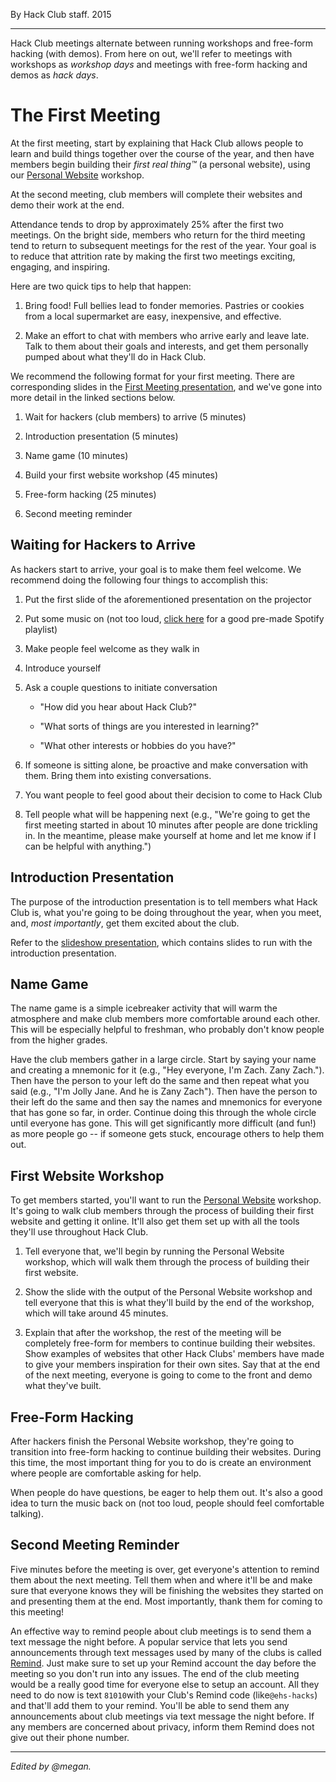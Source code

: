 <p ></p>

By Hack Club staff. 2015

* * *

Hack Club meetings alternate between running workshops and free-form hacking (with demos). From here on out, we'll refer to meetings with workshops as _workshop days_ and meetings with free-form hacking and demos as _hack days_.

The First Meeting
=================

At the first meeting, start by explaining that Hack Club allows people to learn and build things together over the course of the year, and then have members begin building their _first real thing™_ (a personal website), using our [Personal Website](https://archived.guide.hackclub.com/#/../workshops/personal_website/) workshop.

At the second meeting, club members will complete their websites and demo their work at the end.

Attendance tends to drop by approximately 25% after the first two meetings. On the bright side, members who return for the third meeting tend to return to subsequent meetings for the rest of the year. Your goal is to reduce that attrition rate by making the first two meetings exciting, engaging, and inspiring.

Here are two quick tips to help that happen:

1.  Bring food! Full bellies lead to fonder memories. Pastries or cookies from a local supermarket are easy, inexpensive, and effective.
    
2.  Make an effort to chat with members who arrive early and leave late. Talk to them about their goals and interests, and get them personally pumped about what they'll do in Hack Club.
    

We recommend the following format for your first meeting. There are corresponding slides in the [First Meeting presentation](https://docs.google.com/presentation/d/1QhErlJS6rnqu78guPBWuJ1SUyPJKLbxzLNuSN9qVw0c/edit), and we've gone into more detail in the linked sections below.

1.  Wait for hackers (club members) to arrive (5 minutes)
    
2.  Introduction presentation (5 minutes)
    
3.  Name game (10 minutes)
    
4.  Build your first website workshop (45 minutes)
    
5.  Free-form hacking (25 minutes)
    
6.  Second meeting reminder
    

Waiting for Hackers to Arrive
-----------------------------

As hackers start to arrive, your goal is to make them feel welcome. We recommend doing the following four things to accomplish this:

1.  Put the first slide of the aforementioned presentation on the projector
    
2.  Put some music on (not too loud, [click here](https://open.spotify.com/user/zachlatta/playlist/16lRCHBANauZr4utynaA2B) for a good pre-made Spotify playlist)
    
3.  Make people feel welcome as they walk in
    
4.  Introduce yourself
    
5.  Ask a couple questions to initiate conversation
    
    *   "How did you hear about Hack Club?"
        
    *   "What sorts of things are you interested in learning?"
        
    *   "What other interests or hobbies do you have?"
        
6.  If someone is sitting alone, be proactive and make conversation with them. Bring them into existing conversations.
    
7.  You want people to feel good about their decision to come to Hack Club
    
8.  Tell people what will be happening next (e.g., "We're going to get the first meeting started in about 10 minutes after people are done trickling in. In the meantime, please make yourself at home and let me know if I can be helpful with anything.")
    

Introduction Presentation
-------------------------

The purpose of the introduction presentation is to tell members what Hack Club is, what you're going to be doing throughout the year, when you meet, and, _most importantly_, get them excited about the club.

Refer to the [slideshow presentation](https://docs.google.com/presentation/d/1QhErlJS6rnqu78guPBWuJ1SUyPJKLbxzLNuSN9qVw0c/edit), which contains slides to run with the introduction presentation.

Name Game
---------

The name game is a simple icebreaker activity that will warm the atmosphere and make club members more comfortable around each other. This will be especially helpful to freshman, who probably don't know people from the higher grades.

Have the club members gather in a large circle. Start by saying your name and creating a mnemonic for it (e.g., "Hey everyone, I'm Zach. Zany Zach."). Then have the person to your left do the same and then repeat what you said (e.g., "I'm Jolly Jane. And he is Zany Zach"). Then have the person to their left do the same and then say the names and mnemonics for everyone that has gone so far, in order. Continue doing this through the whole circle until everyone has gone. This will get significantly more difficult (and fun!) as more people go -- if someone gets stuck, encourage others to help them out.

First Website Workshop
----------------------

To get members started, you'll want to run the [Personal Website](https://archived.guide.hackclub.com/#/../workshops/personal_website/) workshop. It's going to walk club members through the process of building their first website and getting it online. It'll also get them set up with all the tools they'll use throughout Hack Club.

1.  Tell everyone that, we'll begin by running the Personal Website workshop, which will walk them through the process of building their first website.
    
2.  Show the slide with the output of the Personal Website workshop and tell everyone that this is what they'll build by the end of the workshop, which will take around 45 minutes.
    
3.  Explain that after the workshop, the rest of the meeting will be completely free-form for members to continue building their websites. Show examples of websites that other Hack Clubs' members have made to give your members inspiration for their own sites. Say that at the end of the next meeting, everyone is going to come to the front and demo what they've built.
    

Free-Form Hacking
-----------------

After hackers finish the Personal Website workshop, they're going to transition into free-form hacking to continue building their websites. During this time, the most important thing for you to do is create an environment where people are comfortable asking for help.

When people do have questions, be eager to help them out. It's also a good idea to turn the music back on (not too loud, people should feel comfortable talking).

Second Meeting Reminder
-----------------------

Five minutes before the meeting is over, get everyone's attention to remind them about the next meeting. Tell them when and where it'll be and make sure that everyone knows they will be finishing the websites they started on and presenting them at the end. Most importantly, thank them for coming to this meeting!

An effective way to remind people about club meetings is to send them a text message the night before. A popular service that lets you send announcements through text messages used by many of the clubs is called [Remind](https://remind.com/). Just make sure to set up your Remind account the day before the meeting so you don't run into any issues. The end of the club meeting would be a really good time for everyone else to setup an account. All they need to do now is text `81010`with your Club's Remind code (like`@ehs-hacks`) and that'll add them to your remind. You'll be able to send them any announcements about club meetings via text message the night before. If any members are concerned about privacy, inform them Remind does not give out their phone number.

* * *

_Edited by @megan._